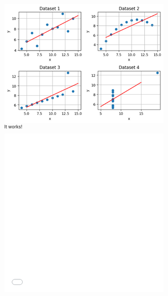 ![Description of image](/assets/output.png)
It works!
<iframe src="/assets/bokeh_plot.html" width="100%" height="500px" frameborder="0"></iframe>
